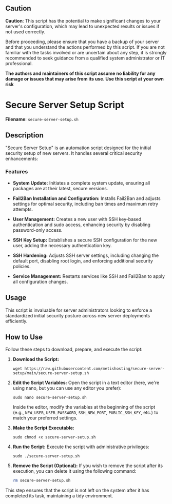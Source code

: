 ## Caution
**Caution**: This script has the potential to make significant changes to your server's configuration, which may lead to unexpected results or issues if not used correctly.

Before proceeding, please ensure that you have a backup of your server and that you understand the actions performed by this script. If you are not familiar with the tasks involved or are uncertain about any step, it is strongly recommended to seek guidance from a qualified system administrator or IT professional.

**The authors and maintainers of this script assume no liability for any damage or issues that may arise from its use. Use this script at your own risk**

# Secure Server Setup Script

**Filename**: `secure-server-setup.sh`

## Description
"Secure Server Setup" is an automation script designed for the initial security setup of new servers. It handles several critical security enhancements:

### Features
- **System Update:** Initiates a complete system update, ensuring all packages are at their latest, secure versions.

- **Fail2Ban Installation and Configuration:** Installs Fail2Ban and adjusts settings for optimal security, including ban times and maximum retry attempts.

- **User Management:** Creates a new user with SSH key-based authentication and sudo access, enhancing security by disabling password-only access.

- **SSH Key Setup:** Establishes a secure SSH configuration for the new user, adding the necessary authentication key.

- **SSH Hardening:** Adjusts SSH server settings, including changing the default port, disabling root login, and enforcing additional security policies.

- **Service Management:** Restarts services like SSH and Fail2Ban to apply all configuration changes.

## Usage
This script is invaluable for server administrators looking to enforce a standardized initial security posture across new server deployments efficiently.

## How to Use
Follow these steps to download, prepare, and execute the script:

1. **Download the Script:**
    ```
    wget https://raw.githubusercontent.com/metishosting/secure-server-setup/main/secure-server-setup.sh
    ```

2. **Edit the Script Variables:**
   Open the script in a text editor (here, we're using nano, but you can use any editor you prefer):
    ```
    sudo nano secure-server-setup.sh
    ```
   Inside the editor, modify the variables at the beginning of the script (e.g., `NEW_USER`, `USER_PASSWORD`, `SSH_NEW_PORT`, `PUBLIC_SSH_KEY`, etc.) to match your preferred settings.

3. **Make the Script Executable:**
    ```
    sudo chmod +x secure-server-setup.sh
    ```

4. **Run the Script:**
   Execute the script with administrative privileges:
    ```
    sudo ./secure-server-setup.sh
    ```
5. **Remove the Script (Optional):**
   If you wish to remove the script after its execution, you can delete it using the following command:
    ```bash
    rm secure-server-setup.sh
    ```
This step ensures that the script is not left on the system after it has completed its task, maintaining a tidy environment.
